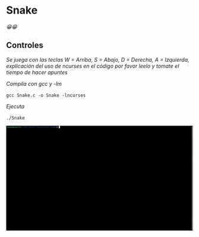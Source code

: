 # Snake

_😁😁_

## Controles 

_Se juega con las teclas W = Arriba, S = Abajo, D = Derecha, A = Izquierda, explicación del uso de ncurses en el código por favor leelo y tomate el tiempo de hacer apuntes_


_Compila con gcc y -lm_

```
gcc Snake.c -o Snake -lncurses
```

_Ejecuta_

```
./Snake
```

<img src=/00.-Sources/Gifs/Snake.gif alt="#"/>



